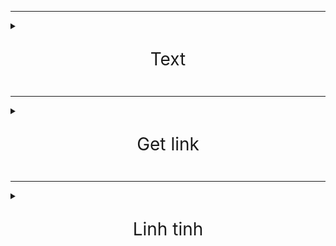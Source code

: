***

<details><summary><span style="font-size:2em;"><p align="center">Text</p></span></summary>

<p><a href="http://txt.do/53bv4">http://txt.do/53bv4</a></p>

<p><a href="https://github.com/meav/meav.github.io">https://github.com/meav/meav.github.io</a></p>

<p><a href="https://github.com/meav/text">https://github.com/meav/text</a></p>

<p><a href="https://github.com/meav/text/releases/latest">https://github.com/meav/text/releases/latest</a></p>

</details>

***

<details><summary><span style="font-size:2em;"><p align="center">Get link</p></span></summary>

<p>https://linksvip.net/</p>

<p>http://taive.cf/?ref=vn-zoom.org</p>

</details>

***

<details><summary><span style="font-size:2em;"><p align="center">Linh tinh</p></span></summary>

<details><summary><span style="font-size:1.2em;"> Milan</span></summary>

<p></p>

<p>https://www.fullmatchesandshows.com/</p>

<p>http://www.replaymatches.com/</p>

<p>https://www.google.com/search?q=ac+milan#sie=t;/m/011v3;2;/m/03zv9;mt;fp;1;;</p>

<p>https://www.fotmob.com/teams/8564/fixtures/</p>

<p>https://www.transfermarkt.com/ac-mailand/alletransfers/verein/5</p>

**
</details>

<p></p>

<details><summary><span style="font-size:1.2em;"> Sport Livestream</span></summary>
  
<p></p>

<p>https://www.footybite.com</p>

<p>https://acelisting.in/</p>

<p>gg.gg/8zy29</p>

**
</details>

<p></p>

<p>http://www.mappedometer.com</p>

<p>http://www.oxfordlearnersdictionaries.com</p>

<p>https://www.rabb.it/</p>

<p>http://mirror.ufs.ac.za/</p>

<p>https://sourceforge.net/projects/thumbapps/files/</p>

<p>http://www.fakenamegenerator.com/</p>

<p>https://login.teamviewer.com/connect/Flash</p>

<p>http://sachxua.net/forum/index.php?topic=16946.0</p>

<p>http://thuvienphapluat.vn/</p>

<p>https://www.giaiphapexcel.com/diendan/forums/</p>

<details><summary><span style="font-size:1.2em;"> Phim</span></summary>

<p></p>

<p>https://www.fshare.vn/folder/RNN23YCG3Q8L</p>

<p>https://traibap.wordpress.com/2011/06/08/76/</p>

<p>http://www.boxofficemojo.com/franchises/chart/?id=starwars.htm</p>

<p>http://www.boxofficemojo.com/franchises/chart/?id=avengers.htm</p>

**
</details>

<p></p>

<details><summary><span style="font-size:1.2em;"> Nhac</span></summary>

<p></p>

<p>http://itdmusic.me/</p>

<p>https://ifxd.bid/</p>

<p>http://www.jpopflac.com/</p>

<p>http://digitalk7.com/</p>

<p>https://ketnoidamme.vn/threads/tong-hop-nhung-ca-khuc-nhac-hoa-hay-nhat.1460/</p>

<p>https://tieba.baidu.com/p/4100164746</p>

<p>Pass: oricon</p>

<p>http://tieba.baidu.com/p/4157572241</p>

<p>http://www.162wp.com/yinle/2014-12-23/7915.html</p>

**
</details>

<p></p>

<details><summary><span style="font-size:1.2em;"> ebook</span></summary>

<p></p>

<p>http://www.ebook777.com/</p>

<p>https://www.facebook.com/hashtag/ebolicebook</p>

<p>https://www.facebook.com/hashtag/ebolicelite</p>

<p>https://www.wattpad.com/user/gabriel931000</p>

<details><summary><span style="font-size:1.2em;"> tve-4u</span></summary>

<p></p>

<p>http://tve-4u.org/threads/bo-gia-mario-puzo-doan-tu-huyen-trinh-huy-ninh.27205/</p>

<p>http://tve-4u.org/threads/den-khong-hat-bong-watanabe-junichi-tu-sach-tinh-hoa-van-hoc.9656/</p>

<p>http://tve-4u.org/threads/thanh-tri-archibald-joseph-cronin.10120/</p>

<p>http://tve-4u.org/threads/thay-lang-tadeusz-dolega-mostowicz.14248/</p>

**
</details>

</details>

<p></p>

<details><summary><span style="font-size:1.2em;"> Celtic Woman</span></summary>

<p></p>

<p>http://tieba.baidu.com/p/3840006456</p>

<p>http://tieba.baidu.com/p/3263526797</p>

<p>http://tieba.baidu.com/p/2741106090</p>

<p>http://tieba.baidu.com/p/4853103946</p>

<p>https://www.fshare.vn/file/T60H1HW3BT</p>

<p>https://www.fshare.vn/file/3J88719XM4EEJ73</p>

</details>

</details>
